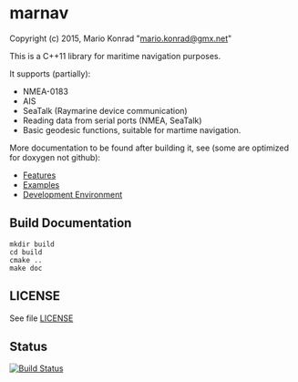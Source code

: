 marnav
======

Copyright (c) 2015, Mario Konrad "mario.konrad@gmx.net"

This is a C++11 library for maritime navigation purposes.

It supports (partially):
- NMEA-0183
- AIS
- SeaTalk (Raymarine device communication)
- Reading data from serial ports (NMEA, SeaTalk)
- Basic geodesic functions, suitable for martime navigation.

More documentation to be found after building it, see (some are
optimized for doxygen not github):

- [Features](doc/features.md)
- [Examples](doc/examples.md)
- [Development Environment](doc/devenv.md)



Build Documentation
-------------------

	mkdir build
	cd build
	cmake ..
	make doc

LICENSE
-------

See file [LICENSE](LICENSE)


Status
------

[![Build Status](https://travis-ci.org/mariokonrad/marnav.svg?branch=master)](https://travis-ci.org/mariokonrad/marnav)

